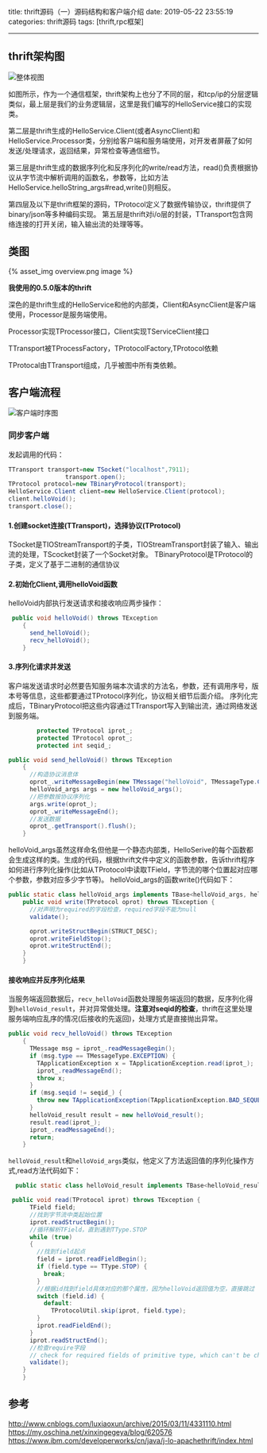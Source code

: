 title: thrift源码（一）源码结构和客户端介绍
date: 2019-05-22 23:55:19
categories: thrift源码
tags: [thrift,rpc框架]

---

## thrift架构图


![整体视图][1]

如图所示，作为一个通信框架，thrift架构上也分了不同的层，和tcp/ip的分层逻辑类似，最上层是我们的业务逻辑层，这里是我们编写的HelloService接口的实现类。

<!--more-->

第二层是thrift生成的HelloService.Client(或者AsyncClient)和HelloService.Processor类，分别给客户端和服务端使用，对开发者屏蔽了如何发送/处理请求，返回结果，异常检查等通信细节。

第三层是thrift生成的数据序列化和反序列化的write/read方法，read()负责根据协议从字节流中解析调用的函数名，参数等，比如方法HelloService.helloString_args#read,write()则相反。

第四层及以下是thrift框架的源码，TProtocol定义了数据传输协议，thrift提供了binary/json等多种编码实现。
第五层是thrift对i/o层的封装，TTransport包含网络连接的打开关闭，输入输出流的处理等等。
## 类图

{% asset_img overview.png image %}

**我使用的0.5.0版本的thrift**

深色的是thrift生成的HelloService和他的内部类，Client和AsyncClient是客户端使用，Processor是服务端使用。

Processor实现TProcessor接口，Client实现TServiceClient接口

TTransport被TProcessFactory，TProtocolFactory,TProtocol依赖

TProtocal由TTransport组成，几乎被图中所有类依赖。


## 客户端流程

![客户端时序图][2]

### 同步客户端
发起调用的代码：
```java
TTransport transport=new TSocket("localhost",7911);
                transport.open();
TProtocol protocol=new TBinaryProtocol(transport);
HelloService.Client client=new HelloService.Client(protocol);
client.helloVoid();
transport.close();
```
#### 1.创建socket连接(TTransport)，选择协议(TProtocol)

TSocket是TIOStreamTransport的子类，TIOStreamTransport封装了输入、输出流的处理，TScocket封装了一个Socket对象。
TBinaryProtocol是TProtocol的子类，定义了基于二进制的通信协议

#### 2.初始化Client,调用helloVoid函数

helloVoid内部执行发送请求和接收响应两步操作：
```java
 public void helloVoid() throws TException
    {
      send_helloVoid();
      recv_helloVoid();
    }
```
#### 3.序列化请求并发送

客户端发送请求时必然要告知服务端本次请求的方法名，参数，还有调用序号，版本号等信息，这些都要通过TProtocol序列化，协议相关细节后面介绍。
序列化完成后，TBinaryProtocol把这些内容通过TTransport写入到输出流，通过网络发送到服务端。
```java
        protected TProtocol iprot_;
        protected TProtocol oprot_;
        protected int seqid_;

public void send_helloVoid() throws TException
    {
      //构造协议消息体
      oprot_.writeMessageBegin(new TMessage("helloVoid", TMessageType.CALL, ++seqid_));
      helloVoid_args args = new helloVoid_args();
      //把参数按协议序列化
      args.write(oprot_);
      oprot_.writeMessageEnd();
      //发送数据
      oprot_.getTransport().flush();
    }
```
helloVoid_args虽然这样命名但他是一个静态内部类，HelloSerive的每个函数都会生成这样的类。生成的代码，根据thrift文件中定义的函数参数，告诉thrift程序如何进行序列化操作(比如从TProtocol中读取TField，字节流的哪个位置起对应哪个参数，参数对应多少字节等)。
helloVoid_args的函数write()代码如下：
```java
public static class helloVoid_args implements TBase<helloVoid_args, helloVoid_args._Fields>, java.io.Serializable, Cloneable   {
    public void write(TProtocol oprot) throws TException {
      //对声明为required的字段检查，required字段不能为null
      validate();

      oprot.writeStructBegin(STRUCT_DESC);
      oprot.writeFieldStop();
      oprot.writeStructEnd();
    }
    }
```
#### 接收响应并反序列化结果

当服务端返回数据后，`recv_helloVoid`函数处理服务端返回的数据，反序列化得到`helloVoid_result`，并对异常做处理。**注意对seqid的检查**，thrift在这里处理服务端响应乱序的情况(后接收的先返回)，处理方式是直接抛出异常。
```java
public void recv_helloVoid() throws TException
    {
      TMessage msg = iprot_.readMessageBegin();
      if (msg.type == TMessageType.EXCEPTION) {
        TApplicationException x = TApplicationException.read(iprot_);
        iprot_.readMessageEnd();
        throw x;
      }
      if (msg.seqid != seqid_) {
        throw new TApplicationException(TApplicationException.BAD_SEQUENCE_ID, "helloVoid failed: out of sequence response");
      }
      helloVoid_result result = new helloVoid_result();
      result.read(iprot_);
      iprot_.readMessageEnd();
      return;
    }
```
`helloVoid_result`和`helloVoid_args`类似，他定义了方法返回值的序列化操作方式,read方法代码如下：
```java
  public static class helloVoid_result implements TBase<helloVoid_result, helloVoid_result._Fields>, java.io.Serializable, Cloneable   {

 public void read(TProtocol iprot) throws TException {
      TField field;
      //找到字节流中类起始位置
      iprot.readStructBegin();
      //循环解析TField，直到遇到TType.STOP
      while (true)
      {
        //找到field起点
        field = iprot.readFieldBegin();
        if (field.type == TType.STOP) { 
          break;
        }
        //根据id找到field具体对应的那个属性，因为helloVoid返回值为空，直接跳过
        switch (field.id) {
          default:
            TProtocolUtil.skip(iprot, field.type);
        }
        iprot.readFieldEnd();
      }
      iprot.readStructEnd();
      //检查require字段
      // check for required fields of primitive type, which can't be checked in the validate method
      validate();
    }
    }
```

## 参考
http://www.cnblogs.com/luxiaoxun/archive/2015/03/11/4331110.html
https://my.oschina.net/xinxingegeya/blog/620576
https://www.ibm.com/developerworks/cn/java/j-lo-apachethrift/index.html


  [1]: https://www.ibm.com/developerworks/cn/java/j-lo-apachethrift/image003.jpg
  [2]: https://www.ibm.com/developerworks/cn/java/j-lo-apachethrift/image006.png
  [3]: https://www.ibm.com/developerworks/cn/java/j-lo-apachethrift/image004.png
  [4]: http://upload-images.jianshu.io/upload_images/1452123-35a5505c0d9928f7.png?imageMogr2/auto-orient/strip%7CimageView2/2/w/1240
  [5]: http://upload-images.jianshu.io/upload_images/1452123-bfb7ef28b21ba29e?imageMogr2/auto-orient/strip%7CimageView2/2/w/1240
  [6]: https://upload-images.jianshu.io/upload_images/3169646-6eddb6e230677349.png?imageMogr2/auto-orient/strip%7CimageView2/2/w/692
  [7]: http://zhangtielei.com/posts/blog-rxjava-backpressure.html
  [8]: https://baike.baidu.com/item/%E8%83%8C%E5%8E%8B%E9%98%80
  [9]: https://github.com/apache/thrift/blob/0.8.x/lib/java/src/org/apache/thrift/server/TThreadedSelectorServer.java
  [10]: https://upload-images.jianshu.io/upload_images/3169646-eedd2295dcc12725.png?imageMogr2/auto-orient/strip%7CimageView2/2/w/688
  [11]: https://static.oschina.net/uploads/space/2016/0224/192255_iHyl_1469576.png
  [12]: https://static.oschina.net/uploads/space/2016/0224/192347_Vfen_1469576.png
  [13]: https://static.oschina.net/uploads/space/2016/0224/192513_tzOg_1469576.png
  [14]: https://static.oschina.net/uploads/space/2016/0224/192544_xSFh_1469576.png
  [15]: https://static.oschina.net/uploads/space/2016/0224/192757_XK9n_1469576.png
  [16]: https://static.oschina.net/uploads/space/2016/0224/192757_toBx_1469576.png
  [17]: https://upload.wikimedia.org/wikipedia/commons/thumb/5/54/Big-Endian.svg/200px-Big-Endian.svg.png
  [18]: https://upload.wikimedia.org/wikipedia/commons/thumb/e/ed/Little-Endian.svg/200px-Little-Endian.svg.png
  [19]: https://jin-yang.github.io/post/network-tcpip-timewait.html